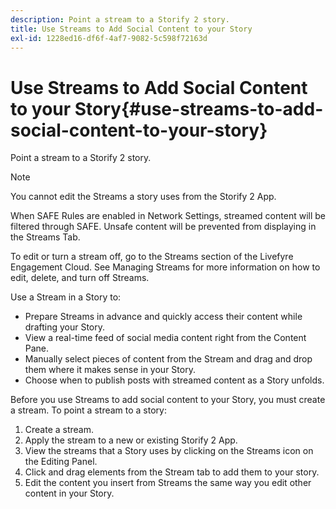 ```yaml
---
description: Point a stream to a Storify 2 story.
title: Use Streams to Add Social Content to your Story
exl-id: 1228ed16-df6f-4af7-9082-5c598f72163d
---
```

# Use Streams to Add Social Content to your Story{#use-streams-to-add-social-content-to-your-story}

Point a stream to a Storify 2 story.

>[!NOTE]
>
>You cannot edit the Streams a story uses from the Storify 2 App.

When SAFE Rules are enabled in Network Settings, streamed content will be filtered through SAFE. Unsafe content will be prevented from displaying in the Streams Tab.

To edit or turn a stream off, go to the Streams section of the Livefyre Engagement Cloud. See Managing Streams for more information on how to edit, delete, and turn off Streams.

Use a Stream in a Story to:

* Prepare Streams in advance and quickly access their content while drafting your Story.
* View a real-time feed of social media content right from the Content Pane.
* Manually select pieces of content from the Stream and drag and drop them where it makes sense in your Story.
* Choose when to publish posts with streamed content&nbsp;as a Story unfolds.

Before you use Streams to add social content to your Story, you must create a stream. To point a stream to a story:

1. Create a stream.
1. Apply the stream to a new or existing Storify 2 App.
1. View the streams that a Story uses by clicking on the Streams icon on the Editing Panel.
1. Click and drag elements from the Stream tab to add them to your story.
1. Edit the content you insert from Streams the same way you edit other content in your Story.
